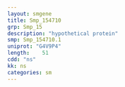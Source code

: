 ```yaml
---
layout: smgene
title: Smp_154710
grp: Smp_15
description: "hypothetical protein"
smp: Smp_154710.1
uniprot: "G4V9P4"
length:    51
cdd: "ns"
kk: ns
categories: sm
---
```

